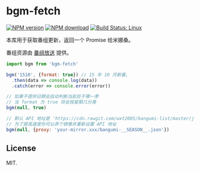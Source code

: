 # bgm-fetch

[![NPM version](https://img.shields.io/npm/v/bgm-fetch.svg)](https://www.npmjs.com/package/bgm-fetch)
[![NPM download](https://img.shields.io/npm/dm/bgm-fetch.svg)](https://www.npmjs.com/package/bgm-fetch)
[![Build Status: Linux](https://travis-ci.org/egoist/bgm-fetch.svg?branch=master)](https://travis-ci.org/egoist/bgm-fetch)

本库用于获取番组更新，返回一个 Promise 给米娜桑。

番组资源由 [番组放送](https://github.com/wxt2005/bangumi-list) 提供。

```javascript
import bgm from 'bgm-fetch'

bgm('1510', {format: true}) // 15 年 10 月新番, 
  .then(data => console.log(data))
  .catch(error => console.error(error))

// 如果不提供日期会自动判断当前处于哪一季
// 当 format 为 true 将会按星期几分类
bgm(null, true)

// 默认 API 地址是 'https://cdn.rawgit.com/wxt2005/bangumi-list/master/json/bangumi-__SEASON__.json'
// 为了提高速度你可以弄个镜像并重新设置 API 地址
bgm(null, {proxy: 'your-mirror.xxx/bangumi-__SEASON__.json'})
```

## License

MIT.
